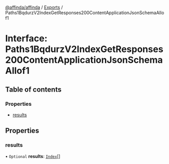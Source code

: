 [@affinda/affinda](../README.md) / [Exports](../modules.md) / Paths1BqdurzV2IndexGetResponses200ContentApplicationJsonSchemaAllof1

# Interface: Paths1BqdurzV2IndexGetResponses200ContentApplicationJsonSchemaAllof1

## Table of contents

### Properties

- [results](Paths1BqdurzV2IndexGetResponses200ContentApplicationJsonSchemaAllof1.md#results)

## Properties

### results

• `Optional` **results**: [`Index`](Index.md)[]
